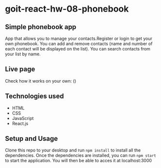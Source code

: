 # goit-react-hw-08-phonebook

## Simple phonebook app

App that allows you to manage your contacts.Register or login to get your own
phonebook. You can add and remove contacts (name and number of each contact will
be displayed on the list). You can search contacts from your list by name.

## Live page

Check how it works on your own: ()

## Technologies used

- HTML
- CSS
- JavaScript
- React.js

## Setup and Usage

Clone this repo to your desktop and run `npm install` to install all the
dependencies. Once the dependencies are installed, you can run `npm start` to
start the application. You will then be able to acces it at localhost:3000
